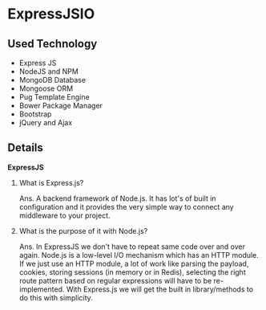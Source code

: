 # ExpressJSIO
## Used Technology
* Express JS
* NodeJS and NPM
* MongoDB Database
* Mongoose ORM
* Pug Template Engine
* Bower Package Manager
* Bootstrap
* jQuery and Ajax
## Details
**ExpressJS**
 1) What is Express.js?
 
    Ans. A backend framework of Node.js. It has lot's of built in configuration and it provides the very simple way to connect any middleware to your project.
    
 2) What is the purpose of it with Node.js?
 
    Ans. In ExpressJS we don't have to repeat same code over and over again. Node.js is a low-level I/O mechanism which has 
    an HTTP module. If we just use an HTTP module, a lot of work like parsing the payload, cookies, storing sessions
    (in memory or in Redis), selecting the right route pattern based on regular expressions will have to be re-implemented.
    With Express.js we will get the built in library/methods to do this with simplicity.
